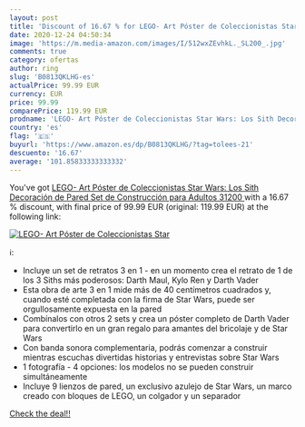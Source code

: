 ```yaml
---
layout: post
title: 'Discount of 16.67 % for LEGO- Art Póster de Coleccionistas Star '
date: 2020-12-24 04:50:34
image: 'https://m.media-amazon.com/images/I/512wxZEvhkL._SL200_.jpg'
comments: true
category: ofertas
author: ring
slug: 'B0813QKLHG-es'
actualPrice: 99.99 EUR
currency: EUR
price: 99.99
comparePrice: 119.99 EUR
prodname: 'LEGO- Art Póster de Coleccionistas Star Wars: Los Sith Decoración de Pared  Set de Construcción para Adultos  31200 '
country: 'es'
flag: '🇪🇸'
buyurl: 'https://www.amazon.es/dp/B0813QKLHG/?tag=tolees-21'
descuento: '16.67'
average: '101.85833333333332'
---
```


You've got [LEGO- Art Póster de Coleccionistas Star Wars: Los Sith Decoración de Pared  Set de Construcción para Adultos  31200 ](https://www.amazon.es/dp/B0813QKLHG/?tag=tolees-21) with a  16.67 % discount, with final price of 99.99 EUR (original: 119.99 EUR) at the following link:

[![LEGO- Art Póster de Coleccionistas Star ](https://m.media-amazon.com/images/I/512wxZEvhkL._SL200_.jpg)](https://www.amazon.es/dp/B0813QKLHG/?tag=tolees-21)

ℹ️:

- Incluye un set de retratos 3 en 1 - en un momento crea el retrato de 1 de los 3 Siths más poderosos: Darth Maul, Kylo Ren y Darth Vader
- Esta obra de arte 3 en 1 mide más de 40 centímetros cuadrados y, cuando esté completada con la firma de Star Wars, puede ser orgullosamente expuesta en la pared
- Combínalos con otros 2 sets y crea un póster completo de Darth Vader para convertirlo en un gran regalo para amantes del bricolaje y de Star Wars
- Con banda sonora complementaria, podrás comenzar a construir mientras escuchas divertidas historias y entrevistas sobre Star Wars
- 1 fotografía - 4 opciones: los modelos no se pueden construir simultáneamente
- Incluye 9 lienzos de pared, un exclusivo azulejo de Star Wars, un marco creado con bloques de LEGO, un colgador y un separador

[Check the deal!!](https://www.amazon.es/dp/B0813QKLHG/?tag=tolees-21)
